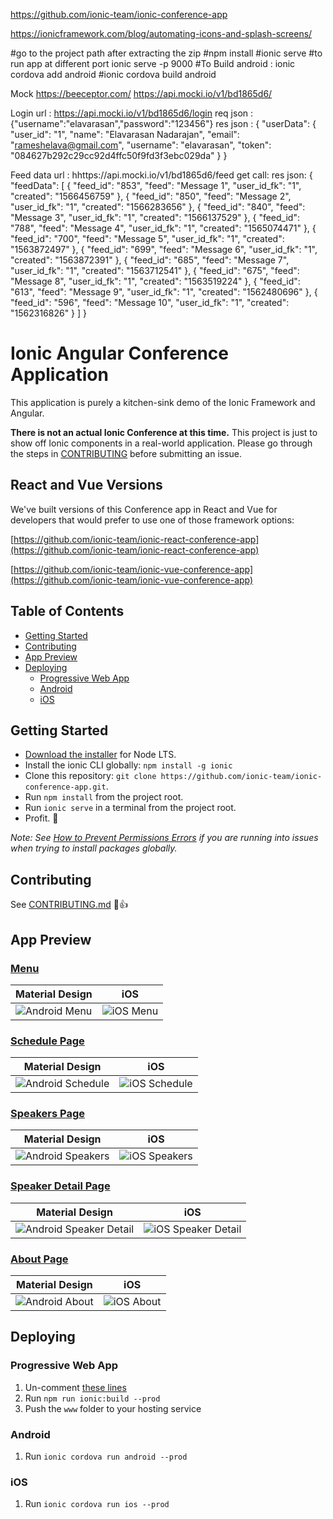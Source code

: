 https://github.com/ionic-team/ionic-conference-app

https://ionicframework.com/blog/automating-icons-and-splash-screens/

#go to the project path after extracting the zip
#npm install
#ionic serve
#to run app at different port ionic serve -p 9000
#To Build android : ionic cordova add android
#ionic cordova build android


Mock 
https://beeceptor.com/
https://api.mocki.io/v1/bd1865d6/

Login url : https://api.mocki.io/v1/bd1865d6/login
req json : {"username":"elavarasan","password":"123456"}
res json : {
    "userData": {
        "user_id": "1",
        "name": "Elavarasan Nadarajan",
        "email": "rameshelava@gmail.com",
        "username": "elavarasan",
        "token": "084627b292c29cc92d4ffc50f9fd3f3ebc029da"
    }
}

Feed data url :
hhttps://api.mocki.io/v1/bd1865d6/feed
get call:
res json:
{
    "feedData": [
        {
            "feed_id": "853",
            "feed": "Message 1",
            "user_id_fk": "1",
            "created": "1566456759"
        },
        {
            "feed_id": "850",
            "feed": "Message 2",
            "user_id_fk": "1",
            "created": "1566283656"
        },
        {
            "feed_id": "840",
            "feed": "Message 3",
            "user_id_fk": "1",
            "created": "1566137529"
        },
        {
            "feed_id": "788",
            "feed": "Message 4",
            "user_id_fk": "1",
            "created": "1565074471"
        },
        {
            "feed_id": "700",
            "feed": "Message 5",
            "user_id_fk": "1",
            "created": "1563872497"
        },
        {
            "feed_id": "699",
            "feed": "Message 6",
            "user_id_fk": "1",
            "created": "1563872391"
        },
        {
            "feed_id": "685",
            "feed": "Message 7",
            "user_id_fk": "1",
            "created": "1563712541"
        },
        {
            "feed_id": "675",
            "feed": "Message 8",
            "user_id_fk": "1",
            "created": "1563519224"
        },
        {
            "feed_id": "613",
            "feed": "Message 9",
            "user_id_fk": "1",
            "created": "1562480696"
        },
        {
            "feed_id": "596",
            "feed": "Message 10",
            "user_id_fk": "1",
            "created": "1562316826"
        }
    ]
}

# Ionic Angular Conference Application

This application is purely a kitchen-sink demo of the Ionic Framework and Angular.

**There is not an actual Ionic Conference at this time.** This project is just to show off Ionic components in a real-world application. Please go through the steps in [CONTRIBUTING](https://github.com/ionic-team/ionic-conference-app/blob/master/.github/CONTRIBUTING.md) before submitting an issue.

## React and Vue Versions

We've built versions of this Conference app in React and Vue for developers that would prefer to use one of those framework options:

[https://github.com/ionic-team/ionic-react-conference-app](https://github.com/ionic-team/ionic-react-conference-app)

[https://github.com/ionic-team/ionic-vue-conference-app](https://github.com/ionic-team/ionic-vue-conference-app)

## Table of Contents
- [Getting Started](#getting-started)
- [Contributing](#contributing)
- [App Preview](#app-preview)
- [Deploying](#deploying)
  - [Progressive Web App](#progressive-web-app)
  - [Android](#android)
  - [iOS](#ios)


## Getting Started

* [Download the installer](https://nodejs.org/) for Node LTS.
* Install the ionic CLI globally: `npm install -g ionic`
* Clone this repository: `git clone https://github.com/ionic-team/ionic-conference-app.git`.
* Run `npm install` from the project root.
* Run `ionic serve` in a terminal from the project root.
* Profit. :tada:

_Note: See [How to Prevent Permissions Errors](https://docs.npmjs.com/getting-started/fixing-npm-permissions) if you are running into issues when trying to install packages globally._

## Contributing

See [CONTRIBUTING.md](https://github.com/ionic-team/ionic-conference-app/blob/master/.github/CONTRIBUTING.md) :tada::+1:


## App Preview

### [Menu](https://github.com/ionic-team/ionic-conference-app/blob/master/src/app/pages/menu/menu.html)

| Material Design  | iOS  |
| -----------------| -----|
| ![Android Menu](/resources/screenshots/android-menu.png) | ![iOS Menu](/resources/screenshots/ios-menu.png) |


### [Schedule Page](https://github.com/ionic-team/ionic-conference-app/blob/master/src/app/pages/schedule/schedule.html)

| Material Design  | iOS  |
| -----------------| -----|
| ![Android Schedule](/resources/screenshots/android-schedule.png) | ![iOS Schedule](/resources/screenshots/ios-schedule.png) |

### [Speakers Page](https://github.com/ionic-team/ionic-conference-app/blob/master/src/app/pages/speaker-list/speaker-list.html)

| Material Design  | iOS  |
| -----------------| -----|
| ![Android Speakers](/resources/screenshots/android-speakers.png) | ![iOS Speakers](/resources/screenshots/ios-speakers.png) |

### [Speaker Detail Page](https://github.com/ionic-team/ionic-conference-app/blob/master/src/app/pages/speaker-detail/speaker-detail.html)

| Material Design  | iOS  |
| -----------------| -----|
| ![Android Speaker Detail](/resources/screenshots/android-speaker-detail.png) | ![iOS Speaker Detail](/resources/screenshots/ios-speaker-detail.png) |

### [About Page](https://github.com/ionic-team/ionic-conference-app/blob/master/src/app/pages/about/about.html)

| Material Design  | iOS  |
| -----------------| -----|
| ![Android About](/resources/screenshots/android-about.png) | ![iOS About](/resources/screenshots/ios-about.png) |


## Deploying

### Progressive Web App

1. Un-comment [these lines](https://github.com/ionic-team/ionic2-app-base/blob/master/src/index.html#L21)
2. Run `npm run ionic:build --prod`
3. Push the `www` folder to your hosting service

### Android

1. Run `ionic cordova run android --prod`

### iOS

1. Run `ionic cordova run ios --prod`
